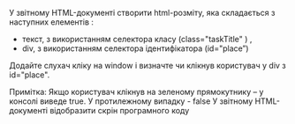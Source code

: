 У звітному HTML-документі створити html-розміту, яка складається з наступних елементів :
- текст, з використанням селектора класу   (class="taskTitle" ) ,
- div, з використанням селектора ідентифікатора (id="place”)


Додайте слухач кліку на window і визначте чи клікнув користувач у div з id="place".

 Примітка: Якщо користувач клікнув на зеленому прямокутнику – у консолі виведе true. У протилежному випадку - false
У звітному HTML-документі  відобразити скрін програмного коду